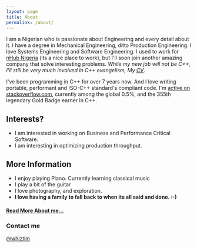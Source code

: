 ```yaml
---
layout: page
title: About
permalink: /about/
---
```


I am a Nigerian who is passionate about Engineering and every detail about it. I have a degree in Mechanical Engineering, ditto Production Engineering. I love Systems Engineering and Software Engineering. 
I used to work for [nHub Nigeria](http://nhubnigeria.com) (its a nice place to work), but I'll soon join another amazing company that solve interesting problems. *While my new job will not be C++, I'll still be very much involved in C++ evangelism, My [CV](/cv)*.

I've been programming in C++ for over 7 years now. And I love writing portable, performant and ISO-C++ standard's compliant code. I'm [active on stackoverflow.com](http://stackoverflow.com/users/1621391/whiztim), currently among the global 0.5%, and the 355th legendary Gold Badge earner in C++.


## Interests?

- I am interested in working on Business and Performance Critical Software.
- I am interesting in optimizing production throughput.

## More Information

- I enjoy playing Piano. Currently learning classical music
- I play a bit of the guitar
- I love photography, and exploration.
- **I love having a family to fall back to when its all said and done. :-)**

#### [Read More About me...](/about-rant)

### Contact me

[@whiztim](mailto:whiztim@outlook.com)
